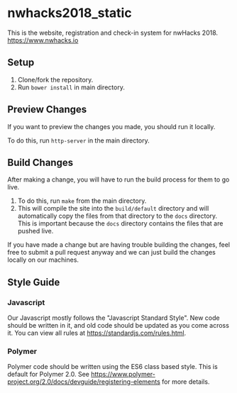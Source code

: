 # nwhacks2018_static
This is the website, registration and check-in system for nwHacks 2018. https://www.nwhacks.io

## Setup
1. Clone/fork the repository.
2. Run `bower install` in main directory.

## Preview Changes
If you want to preview the changes you made, you should run it locally.

To do this, run `http-server` in the main directory.

## Build Changes
After making a change, you will have to run the build process for them to go live.
1. To do this, run `make` from the main directory.
2. This will compile the site into the `build/default` directory and will automatically copy the files from that directory to the `docs` directory. 
This is important because the `docs` directory contains the files that are pushed live.

If you have made a change but are having trouble building the changes, feel free to submit a pull request anyway and we can just build the changes locally on our machines.

## Style Guide

### Javascript

Our Javascript mostly follows the "Javascript Standard Style". New code should be written in it, and old code should be updated as you come across it. You can view all rules at https://standardjs.com/rules.html.

### Polymer

Polymer code should be written using the ES6 class based style. This is default for Polymer 2.0. See https://www.polymer-project.org/2.0/docs/devguide/registering-elements for more details.
